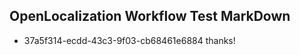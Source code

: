 ## OpenLocalization Workflow Test MarkDown
* 37a5f314-ecdd-43c3-9f03-cb68461e6884 
thanks!<!--HONumber=Mar16_HO4-->
